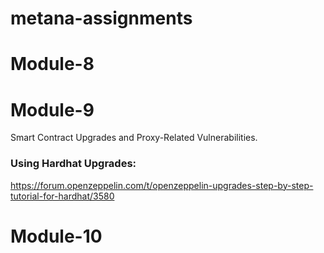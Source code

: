 # metana-assignments
# Module-8

# Module-9
  Smart Contract Upgrades and Proxy-Related Vulnerabilities.  
  ### Using Hardhat Upgrades:  
  https://forum.openzeppelin.com/t/openzeppelin-upgrades-step-by-step-tutorial-for-hardhat/3580  
  
# Module-10
